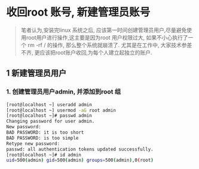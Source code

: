 # 收回root 账号, 新建管理员账号
> 笔者认为,安装完linux 系统之后, 应该第一时间创建管理员用户,尽量避免使用root用户进行操作,这主要是因为root 用户权限过大, 如果不小心执行了一个 rm -rf / 的操作, 那么整个系统就崩溃了. 尤其是在工作中, 大家技术参差不齐, 更应该把root账户收回,为每个人建立起独立的账户.

## 1 新建管理员用户
### 1. 创建管理员用户admin, 并添加到root 组

``` bash
[root@localhost ~] useradd admin
[root@localhost ~] usermod -aG root admin
[root@localhost ~]# passwd admin
Changing password for user admin.
New password: 
BAD PASSWORD: it is too short
BAD PASSWORD: is too simple
Retype new password: 
passwd: all authentication tokens updated successfully.
[root@localhost ~]# id admin
uid=500(admin) gid=500(admin) groups=500(admin),0(root)
```

